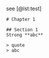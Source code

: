 see [@lst:test]

```{#lst:test .md .mathescape .numberLines startFrom="100" caption="Markdown 代码高亮测试"}
# Chapter 1

## Section 1
Strong **abc**

> quote
> abc
```
